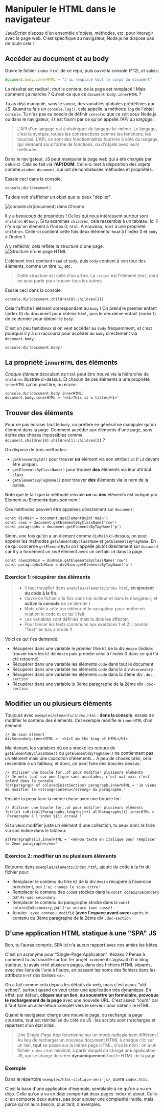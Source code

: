 # Manipuler le HTML dans le navigateur

JavaScript dispose d'un ensemble d'objets, méthodes, etc. pour interagir avec la page web. C'est spécifique au navigateur, Node.js ne dispose pas de toute cela !

## Accéder au document et au body

Ouvre le fichier `index.html` de ce repo, puis ouvre la console (F12), et saisis:

```javascript
document.body.innerHTML = "J'ai remplacé tout le corps du document"
```

Le résultat est radical : *tout* le contenu de la page est remplacé ! Mais comment ça marche ? Qu'est-ce que ce `document.body.innerHTML` ?

Tu as déjà manipulé, sans le savoir, des variables globales prédéfinies par JS. Quand tu fais un `console.log()`, cela appelle la méthode `log` de l'objet `console`. Tu n'as pas eu besoin de définir `console`: que ce soit sous Node.js ou dans le navigateur, il t'est fourni par ce qu'on appelle *l'API du langage*.

> L'API d'un langage est à distinguer du langage lui-même. Le langage, c'est la syntaxe, toutes les constructions comme les fonctions, les boucles. L'API, ce sont des fonctionnalités fournies à côté du langage, qui viennent sous forme de fonctions, ou d'objets avec leurs méthodes.

Dans le navigateur, JS peut manipuler la page web qui a été chargée par celui-ci. Cela se fait via **l'API DOM**. Celle-ci met à disposition des objets comme `window`, `document`, qui ont de nombreuses méthodes et propriétés.

Essaie ceci dans la console:

    console.dir(document)

Tu dois voir s'afficher un objet que tu peux "déplier".

![console.dir(document) dans Chrome](wiki-images/console-dir-document.png)

Il y a *beaucoup* de propriétés ! Celles qui nous intéressent surtout sont `children` et `body`. Si tu examines `children`, cela ressemble à un tableau. Ici il n'y a qu'un élément à l'index 0: `html`. À nouveau, `html` a une propriété `children`. Celle-ci contient cette fois deux éléments: `head` à l'index 0 et `body` à l'index 1.

À y réfléchir, cela reflète la structure d'une page:
![Structure d'une page HTML](http://eloquentjavascript.net/img/html-boxes.svg)

L'élément `html` contient `head` et `body`, puis `body` contient à son tour des éléments, comme un titre `h1`, etc.

> Cette structure est celle d'un arbre. La `racine` est l'élément `html`, dont on peut partir pour trouver tous les autres.

Essaie ceci dans la console:

    console.dir(document.children[0].children[1])

Cela t'affiche l'élément correspondant au `body` ! On prend le premier enfant (index 0) du document pour obtenir `html`, puis le deuxième enfant (index 1) de ce dernier pour obtenir le `body`.

C'est un peu fastidieux si on veut accéder au `body` fréquemment, et c'est pourquoi il y a un raccourci pour accéder au `body` directement via `document.body`:

    console.dir(document.body)

## La propriété `innerHTML` des éléments

*Chaque élément* découlant de `html` peut être trouvé via la hiérarchie de `children` illustrée ci-dessus. Et chacun de ces éléments a une propriété `innerHTML` qu'on peut lire, ou écrire:

    console.dir(document.body.innerHTML)
    document.body.innerHTML = '<h1>This is a title</h1>'

## Trouver des éléments

Pour ne pas écraser tout le `body`, on préfère en général ne manipuler qu'un élément dans la page. Comment accéder aux éléments d'une page, sans écrire des choses impossibles comme `document.children[0].children[1].children[2]` ?

On dispose de trois méthodes:
* `getElementById()` pour trouver **un** élément via son attribut `id` (l'`id` devant être unique).
* `getElementsByClassName()` pour trouver **des** éléments via leur attribut `class`.
* `getElementsByTagName()` pour trouver **des** éléments via le nom de la balise.

Note que le fait que la méthode renvoie **un** ou **des** éléments est indiqué par Element ou Element**s** dans son nom !

Ces méthodes peuvent être appelées directement sur `document`:

    const divMain = document.getElementById('main')
    const rows = document.getElementsByClassName('row')
    const paragraphs = document.getElementsByTagName('p')

Sinon, une fois qu'on a un élément comme `divMain` ci-dessus, on peut appeler les méthodes `getElementsByClassName` et `getElementsByTagName`. En ce qui concerne `getElementById` on l'appelle plutôt directement sur `document` car il y a forcément *un seul* élément avec un certain `id` dans la page.

    const rowsInMain = divMain.getElementsByClassName('row')
    const paragraphsInMain = divMain.getElementsByTagName('p')

### Exercice 1: récupérer des éléments

> * Il faut travailler dans `exemples/elements/index.html`, **en ajoutant du code à la fin.**
> * Ouvre ce fichier à la fois dans ton éditeur et dans le navigateur, et **active la console** de ce dernier !
> * Mets côte à côte ton éditeur et le navigateur pour mettre en relation le code et ce qu'il fait.
> * Les variables sont définies mais tu dois les affecter.
> * Pour lancer les tests (communs aux exercices 1 et 2) : bouton "Test" en bas à droite !!

Voici ce qui t'es demandé.

* Récupérer dans une variable le *premier* titre `h2` de la div `#main` (indice: trouver *tous* les `h2` de `#main` puis prendre celui à l'index 0 dans ce qui t'a été retourné)
* Récupérer dans une variable les éléments `code` dans tout le document
* Récupérer dans une variable les éléments `code` dans la div `#secondary`
* Récupérer dans une variable les éléments `code` dans la 2ème div `.doc-section`
* Récupérer dans une variable le 3ème paragraphe de la 2ème div `.doc-section`

## Modifier un ou plusieurs éléments

Toujours avec `exemples/elements/index.html` : **dans la console**, essaie de modifier le contenu des éléments. Cet exemple modifie le `innerHTML` d'un élément:

    // Un seul élément
    divSecondary.innerHTML = '<h1>I am the king of HTML</h1>'

Maintenant, les variables où on a stocké les retours de `getElementsByClassName()` ou `getElementsByTagName()` ne contiennent pas *un* élément mais une *collection* d'éléments... À peu de choses près, cela ressemble à un tableau, et donc, on peut faire des boucles dessus:

    // Utiliser une boucle for..of pour modifier plusieurs éléments
    // Je mets tout sur une ligne sans accolades, c'est mal mais c'est toléré dans la console
    for(paragraph of coloredIn1stSection) paragraph.innerHTML = 'Je viens de modifier le <strong>contenu</strong> du paragraphe.'

Ensuite tu peux faire la même chose avec une boucle for:

    // Utiliser une boucle for..of pour modifier plusieurs éléments
    for(let i=0;i<allParagraphs.length;i++) allParagraphs[i].innerHTML = `Paragraphe à l'index ${i} écrasé !`

Si tu veux modifier juste *un* élément d'une collection, tu peux donc le faire via son indice dans le tableau:

    allParagraphs[1].innerHTML = '<em>Du texte en italique pour remplacer le 2ème paragraphe</em>'

### Exercice 2: modifier un ou plusieurs éléments

Retourne dans `exemples/elements/index.html`, ajoute du code à la fin du fichier pour:

* Remplacer le contenu du titre `h2` de la div `#main` récupéré à l'exercice précédent, par `J'ai changé le sous-titre!`
* Remplacer le contenu des `code`s stockés dans la `const codesInSecondary` par `#i-was-secondary`.
* Remplacer le contenu du paragraphe stocké dans la `const coloredInSecondary`, par `J'ai encore tout cassé!`
* Ajouter ` avec contenu modifié` (**avec l'espace avant avec**) après le contenu du 3ème paragraphe de la 2ème div `.doc-section`

## D'une application HTML statique à une "SPA" JS

Bon, tu l'auras compris, SPA ici n'a aucun rapport avec nos amies les bêtes.

C'est un acronyme pour "Single-Page Application". Kézako ? Pense à comment tu as travaillé sur ton 1er projet: comme il s'agissait d'un blog statique, tu avais créé plusieurs pages, dans des fichiers HTML séparés, avec des liens de l'une à l'autre, en passant les noms des fichiers dans les attributs `href` des balises `<a>`.

On a fait comme cela depuis les débuts du web, mais c'est assez "old school", surtout quand on veut créer une application très dynamique. En effet, par défaut, **cliquer sur un lien, ou soumettre un formulaire, provoque le rechargement de la page** avec une nouvelle URL. C'est assez "lourd" car il faut faire un aller-retour complet vers le serveur pour obtenir le HTML.

Quand le navigateur charge une nouvelle page, ou recharge la page courante, tout est réinitialisé du côté de JS : les scripts sont (re)chargés et repartent d'un état initial.

> Une Single-Page App fonctionne sur un mode radicalement différent ! Au lieu de recharger un nouveau document HTML à chaque clic sur un lien, **tout** se passe sur la même page HTML, d'où le nom : on a un fichier `index.html` minimal, à partir duquel on charge une application JS, qui se charge de créer **dynamiquement** tout le HTML de la page.

### Exemple

Dans le répertoire `exemples/html-statique-vers-js/`, ouvre `index.html`.

C'est la base d'une application d'exemple, semblable à ce qu'on a vu en dojo. Celle qu'on a vu en dojo comportait deux pages: index et about. Celle-ci en comporte deux autres, pas pour ajouter une complexité inutile, mais parce qu'on aura besoin, plus tard, d'exemples.